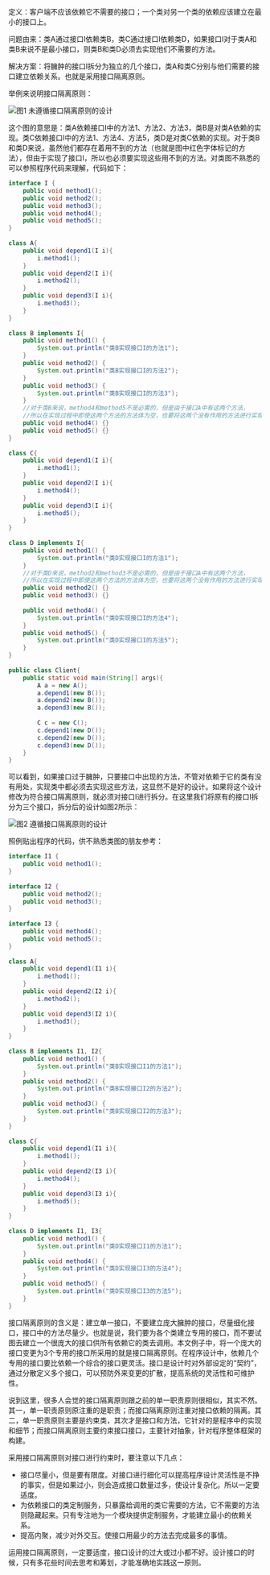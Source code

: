 定义：客户端不应该依赖它不需要的接口；一个类对另一个类的依赖应该建立在最小的接口上。

问题由来：类A通过接口I依赖类B，类C通过接口I依赖类D，如果接口I对于类A和类B来说不是最小接口，则类B和类D必须去实现他们不需要的方法。

解决方案：将臃肿的接口I拆分为独立的几个接口，类A和类C分别与他们需要的接口建立依赖关系。也就是采用接口隔离原则。

举例来说明接口隔离原则：

![图1 未遵循接口隔离原则的设计](http://my.csdn.net/uploads/201205/28/1338196802_3341.jpg)

这个图的意思是：类A依赖接口I中的方法1、方法2、方法3，类B是对类A依赖的实现。类C依赖接口I中的方法1、方法4、方法5，类D是对类C依赖的实现。对于类B和类D来说，虽然他们都存在着用不到的方法（也就是图中红色字体标记的方法），但由于实现了接口I，所以也必须要实现这些用不到的方法。对类图不熟悉的可以参照程序代码来理解，代码如下：

```java
interface I {  
    public void method1();  
    public void method2();  
    public void method3();  
    public void method4();  
    public void method5();  
}  
  
class A{  
    public void depend1(I i){  
        i.method1();  
    }  
    public void depend2(I i){  
        i.method2();  
    }  
    public void depend3(I i){  
        i.method3();  
    }  
}  
  
class B implements I{  
    public void method1() {  
        System.out.println("类B实现接口I的方法1");  
    }  
    public void method2() {  
        System.out.println("类B实现接口I的方法2");  
    }  
    public void method3() {  
        System.out.println("类B实现接口I的方法3");  
    }  
    //对于类B来说，method4和method5不是必需的，但是由于接口A中有这两个方法，  
    //所以在实现过程中即使这两个方法的方法体为空，也要将这两个没有作用的方法进行实现。  
    public void method4() {}  
    public void method5() {}  
}  
  
class C{  
    public void depend1(I i){  
        i.method1();  
    }  
    public void depend2(I i){  
        i.method4();  
    }  
    public void depend3(I i){  
        i.method5();  
    }  
}  
  
class D implements I{  
    public void method1() {  
        System.out.println("类D实现接口I的方法1");  
    }  
    //对于类D来说，method2和method3不是必需的，但是由于接口A中有这两个方法，  
    //所以在实现过程中即使这两个方法的方法体为空，也要将这两个没有作用的方法进行实现。  
    public void method2() {}  
    public void method3() {}  
  
    public void method4() {  
        System.out.println("类D实现接口I的方法4");  
    }  
    public void method5() {  
        System.out.println("类D实现接口I的方法5");  
    }  
}  
  
public class Client{  
    public static void main(String[] args){  
        A a = new A();  
        a.depend1(new B());  
        a.depend2(new B());  
        a.depend3(new B());  
          
        C c = new C();  
        c.depend1(new D());  
        c.depend2(new D());  
        c.depend3(new D());  
    }  
}
```
可以看到，如果接口过于臃肿，只要接口中出现的方法，不管对依赖于它的类有没有用处，实现类中都必须去实现这些方法，这显然不是好的设计。如果将这个设计修改为符合接口隔离原则，就必须对接口I进行拆分。在这里我们将原有的接口I拆分为三个接口，拆分后的设计如图2所示：


![图2 遵循接口隔离原则的设计](http://my.csdn.net/uploads/201205/28/1338196830_7162.jpg)

照例贴出程序的代码，供不熟悉类图的朋友参考：
```java
interface I1 {  
    public void method1();  
}  
  
interface I2 {  
    public void method2();  
    public void method3();  
}  
  
interface I3 {  
    public void method4();  
    public void method5();  
}  
  
class A{  
    public void depend1(I1 i){  
        i.method1();  
    }  
    public void depend2(I2 i){  
        i.method2();  
    }  
    public void depend3(I2 i){  
        i.method3();  
    }  
}  
  
class B implements I1, I2{  
    public void method1() {  
        System.out.println("类B实现接口I1的方法1");  
    }  
    public void method2() {  
        System.out.println("类B实现接口I2的方法2");  
    }  
    public void method3() {  
        System.out.println("类B实现接口I2的方法3");  
    }  
}  
  
class C{  
    public void depend1(I1 i){  
        i.method1();  
    }  
    public void depend2(I3 i){  
        i.method4();  
    }  
    public void depend3(I3 i){  
        i.method5();  
    }  
}  
  
class D implements I1, I3{  
    public void method1() {  
        System.out.println("类D实现接口I1的方法1");  
    }  
    public void method4() {  
        System.out.println("类D实现接口I3的方法4");  
    }  
    public void method5() {  
        System.out.println("类D实现接口I3的方法5");  
    }  
}
```
接口隔离原则的含义是：建立单一接口，不要建立庞大臃肿的接口，尽量细化接口，接口中的方法尽量少。也就是说，我们要为各个类建立专用的接口，而不要试图去建立一个很庞大的接口供所有依赖它的类去调用。本文例子中，将一个庞大的接口变更为3个专用的接口所采用的就是接口隔离原则。在程序设计中，依赖几个专用的接口要比依赖一个综合的接口更灵活。接口是设计时对外部设定的“契约”，通过分散定义多个接口，可以预防外来变更的扩散，提高系统的灵活性和可维护性。

说到这里，很多人会觉的接口隔离原则跟之前的单一职责原则很相似，其实不然。其一，单一职责原则原注重的是职责；而接口隔离原则注重对接口依赖的隔离。其二，单一职责原则主要是约束类，其次才是接口和方法，它针对的是程序中的实现和细节；而接口隔离原则主要约束接口接口，主要针对抽象，针对程序整体框架的构建。

采用接口隔离原则对接口进行约束时，要注意以下几点：

- 接口尽量小，但是要有限度。对接口进行细化可以提高程序设计灵活性是不挣的事实，但是如果过小，则会造成接口数量过多，使设计复杂化。所以一定要适度。
- 为依赖接口的类定制服务，只暴露给调用的类它需要的方法，它不需要的方法则隐藏起来。只有专注地为一个模块提供定制服务，才能建立最小的依赖关系。
- 提高内聚，减少对外交互。使接口用最少的方法去完成最多的事情。

运用接口隔离原则，一定要适度，接口设计的过大或过小都不好。设计接口的时候，只有多花些时间去思考和筹划，才能准确地实践这一原则。